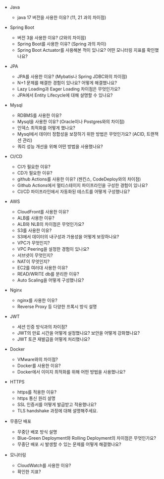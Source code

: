 - Java
	- java 17 버전을 사용한 이유? (11, 21 과의 차이점)

- Spring Boot
	- 버전 3을 사용한 이유? (2와의 차이점)
	- Spring Boot를 사용한 이유? (Spring 과의 차이)
	- Spring Boot Actuator를 사용해본 적이 있나요? 어떤 모니터링 지표를 확인했나요?
- JPA
	- JPA를 사용한 이유? (Mybatis나 Spring JDBC와의 차이점)
	- N+1 문제를 해결한 경험이 있나요? 어떻게 해결했나요?
	- Lazy Loading과 Eager Loading 차이점은 무엇인가요?
	- JPA에서 Entity Lifecycle에 대해 설명할 수 있나요?
- Mysql
	- RDBMS를 사용한 이유?
	- Mysql을 사용한 이유? (Oracle이나 Postgres와의 차이점)
	- 인덱스 최적화를 어떻게 했나요?
	- Mysql에서 데이터 정합성을 보장하기 위한 방법은 무엇인가요? (ACID, 트랜잭션 관리)
	- 쿼리 성능 개선을 위해 어떤 방법을 사용했나요?
- CI/CD
	- CI가 필요한 이유?
	- CD가 필요한 이유?
	- github Actions를 사용한 이유? (젠킨스, CodeDeploy와의 차이점)
	- Github Actions에서 멀티스테이지 파이프라인을 구성한 경험이 있나요?
	- CI/CD 파이프라인에서 자동화된 테스트를 어떻게 구성했나요?
- AWS
	- CloudFront를 사용한 이유?
	- ALB를 사용한 이유?
	- ALB와 NLB의 차이점은 무엇인가요?
	- S3를 사용한 이유?
	- S3에서 데이터의 내구성과 가용성을 어떻게 보장하나요?
	- VPC가 무엇인지?
	- VPC Peering을 설정한 경험이 있나요?
	- 서브넷이 무엇인지?
	- NAT이 무엇인지?
	- EC2를 여러대 사용한 이유?
	- READ/WRITE db를 분리한 이유?
	- Auto Scaling을 어떻게 구성했나요?
- Nginx
	- nginx를 사용한 이유?
	- Reverse Proxy 등 다양한 프록시 방식 설명
- JWT
	- 세션 인증 방식과의 차이점?
	- JWT의 만료 시간을 어떻게 설정했나요? 보안을 어떻게 강화했나요?
	- JWT 토큰 재발급을 어떻게 처리했나요?
- Docker
	- VMware와의 차이점?
	- Docker를 사용한 이유?
	- Docker에서 이미지 최적화를 위해 어떤 방법을 사용했나요?
- HTTPS
	- https를 적용한 이유?
	- https 통신 원리 설명
	- SSL 인증서를 어떻게 발급받고 적용했나요?
	- TLS handshake 과정에 대해 설명해주세요.
- 무중단 배포
	- 무중단 배포 방식 설명
	- Blue-Green Deployment와 Rolling Deployment의 차이점은 무엇인가요?
	- 무중단 배포 시 발생할 수 있는 문제를 어떻게 해결했나요?
- 모니터링
	- CloudWatch를 사용한 이유?
	- 확인한 지표?
	
